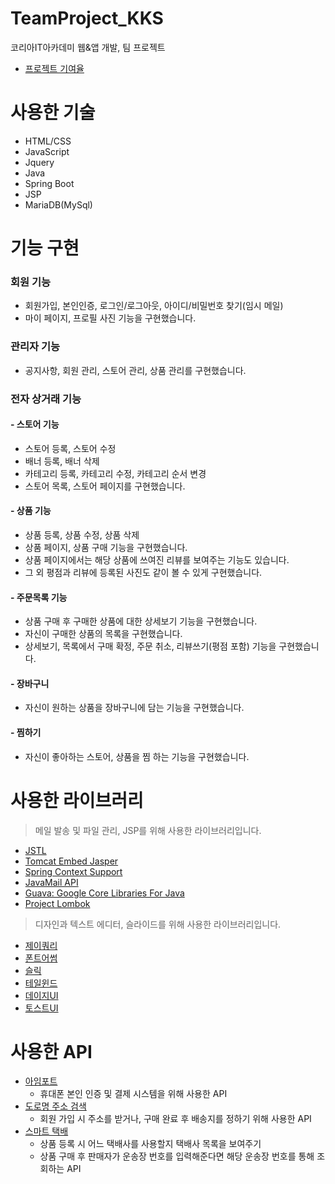 # TeamProject_KKS
코리아IT아카데미 웹&amp;앱 개발, 팀 프로젝트

- [프로젝트 기여율](https://github.com/Oyat0824/TeamProject_KKS/graphs/contributors)

# 사용한 기술
- HTML/CSS
- JavaScript
- Jquery
- Java
- Spring Boot
- JSP
- MariaDB(MySql)

# 기능 구현
### 회원 기능
- 회원가입, 본인인증, 로그인/로그아웃, 아이디/비밀번호 찾기(임시 메일)
- 마이 페이지, 프로필 사진 기능을 구현했습니다.

### 관리자 기능
- 공지사항, 회원 관리, 스토어 관리, 상품 관리를 구현했습니다.

### 전자 상거래 기능
#### - 스토어 기능
- 스토어 등록, 스토어 수정
- 배너 등록, 배너 삭제
- 카테고리 등록, 카테고리 수정, 카테고리 순서 변경
- 스토어 목록, 스토어 페이지를 구현했습니다.

#### - 상품 기능
- 상품 등록, 상품 수정, 상품 삭제
- 상품 페이지, 상품 구매 기능을 구현했습니다.
- 상품 페이지에서는 해당 상품에 쓰여진 리뷰를 보여주는 기능도 있습니다.
- 그 외 평점과 리뷰에 등록된 사진도 같이 볼 수 있게 구현했습니다.

#### - 주문목록 기능
- 상품 구매 후 구매한 상품에 대한 상세보기 기능을 구현했습니다.
- 자신이 구매한 상품의 목록을 구현했습니다.
- 상세보기, 목록에서 구매 확정, 주문 취소, 리뷰쓰기(평점 포함) 기능을 구현했습니다.

#### - 장바구니
- 자신이 원하는 상품을 장바구니에 담는 기능을 구현했습니다.

#### - 찜하기
- 자신이 좋아하는 스토어, 상품을 찜 하는 기능을 구현했습니다.

# 사용한 라이브러리
> 메일 발송 및 파일 관리, JSP를 위해 사용한 라이브러리입니다.
- [JSTL](https://mvnrepository.com/artifact/javax.servlet/jstl)
- [Tomcat Embed Jasper](https://mvnrepository.com/artifact/org.apache.tomcat.embed/tomcat-embed-jasper)
- [Spring Context Support](https://mvnrepository.com/artifact/org.springframework/spring-context-support)
- [JavaMail API](https://mvnrepository.com/artifact/com.sun.mail/javax.mail)
- [Guava: Google Core Libraries For Java](https://mvnrepository.com/artifact/com.google.guava/guava)
- [Project Lombok](https://mvnrepository.com/artifact/org.projectlombok/lombok)

> 디자인과 텍스트 에디터, 슬라이드를 위해 사용한 라이브러리입니다.
- [제이쿼리](https://jquery.com/)
- [폰트어썸](https://fontawesome.com/)
- [슬릭](https://kenwheeler.github.io/slick/)
- [테일윈드](https://tailwindcss.com/)
- [데이지UI](https://daisyui.com/)
- [토스트UI](https://ui.toast.com/)

# 사용한 API
- [아임포트](https://portone.io/korea/ko)
  - 휴대폰 본인 인증 및 결제 시스템을 위해 사용한 API
- [도로명 주소 검색](https://business.juso.go.kr/addrlink/openApi/apiExprn.do)
  - 회원 가입 시 주소를 받거나, 구매 완료 후 배송지를 정하기 위해 사용한 API
- [스마트 택배](https://tracking.sweettracker.co.kr/)
  - 상품 등록 시 어느 택배사를 사용할지 택배사 목록을 보여주기
  - 상품 구매 후 판매자가 운송장 번호를 입력해준다면 해당 운송장 번호를 통해 조회하는 API
